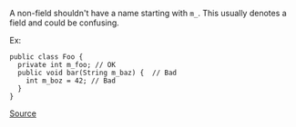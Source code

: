 A non-field shouldn't have a name starting with `m_`.
This usually denotes a field and could be confusing.

Ex:

```
public class Foo {
  private int m_foo; // OK
  public void bar(String m_baz) {  // Bad
    int m_boz = 42; // Bad
  }
}
```

[Source](http://pmd.sourceforge.net/pmd-5.3.2/pmd-java/rules/java/naming.html#MisleadingVariableName)
